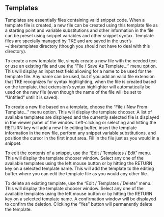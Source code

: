 ## Templates

Templates are essentially files containing valid snippet code. When a template file is created, a new file can be created using this template file as a starting point and variable substitutions and other information in the file can be preset using snippet variables and other snippet syntax. Template files are specially managed by TKE and are saved in the user’s \~/.tke/templates directory (though you should not have to deal with this directory).

To create a new template file, simply create a new file with the needed text or use an existing file and use the “File / Save As Template…” menu option. This will display an input text field allowing for a name to be used for the template file. Any name can be used, but if you add an valid file extension that TKE recognizes for syntax highlighting, when the file is created based on the template, that extension’s syntax highlighter will automatically be used on the new file (even though the name of the file will be set to “Untitled” until it is saved).

To create a new file based on a template, choose the “File / New From Template…” menu option. This will display the template chooser. A list of available templates are displayed and the currently selected file is displayed in the viewer panel of the window. Left-clicking or selecting and hitting the RETURN key will add a new file editing buffer, insert the template information in the new file, perform any snippet variable substitutions, and position the cursor in the first input area. Fill in the file just as you would in a snippet.

To edit the contents of a snippet, use the “Edit / Templates / Edit” menu. This will display the template chooser window. Select any one of the available templates using the left mouse button or by hitting the RETURN key on a selected template name. This will add the template to the editing buffer where you can edit the template file as you would any other file.

To delete an existing template, use the “Edit / Templates / Delete” menu. This will display the template chooser window. Select any one of the available templates using the left mouse button or by hitting the RETURN key on a selected template name. A confirmation window will be displayed to confirm the deletion. Clicking the “Yes” button will permanently delete the template.